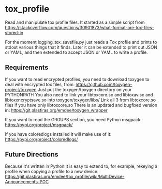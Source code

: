 # tox_profile

Read and manipulate tox profile files. It started as a simple script from
<https://stackoverflow.com/questions/30901873/what-format-are-tox-files-stored-in>

For the moment logging_tox_savefile.py just reads a Tox profile
and prints to stdout various things that it finds. Later it can
be extended to print out JSON or YAML, and then extended to
accept JSON or YAML to write a profile.

## Requirements

If you want to read encrypted profiles, you need to download
toxygen to deal with encrypted tox files, from:
<https://github.com/toxygen-project/toxygen>
Just put the toxygen/toxygen directory on your PYTHONPATH
You also need to link your libtoxcore.so and libtoxav.so
and libtoxencryptsave.so into toxygen/toxygen/libs/
Link all 3 from libtoxcore.so files if you have only libtoxcore.so
There is an updated and bugfixed version in:
<https://git.plastiras.org/emdee/toxygen_wrapper>

If you want to read the GROUPS section, you need Python msgpack:
<https://pypi.org/project/msgpack/>

If you have coloredlogs installed it will make use of it: 
<https://pypi.org/project/coloredlogs/>

## Future Directions

Because it's written in Python it is easy to extend to, for example,
rekeying a profile when copying a profile to a new device:
<https://git.plastiras.org/emdee/tox_profile/wiki/MultiDevice-Announcements-POC>

